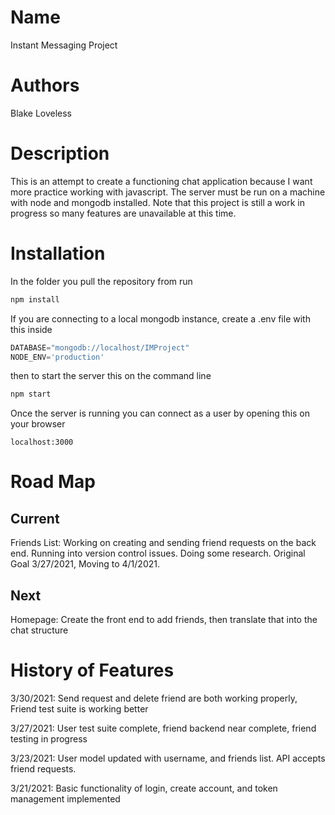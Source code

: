 # Name

Instant Messaging Project 

# Authors

Blake Loveless

# Description

This is an attempt to create a functioning chat application because I want more practice working with javascript. The server must be run on a machine with node and mongodb installed. Note that this project is still a work in progress so many features are unavailable at this time.

# Installation

In the folder you pull the repository from run

```bash
npm install 
```

If you are connecting to a local mongodb instance, create a .env file with this inside

```javascript
DATABASE="mongodb://localhost/IMProject"
NODE_ENV='production'
```

then to start the server this on the command line 

```bash
npm start
```

Once the server is running you can connect as a user by opening this on your browser

```url
localhost:3000
```

# Road Map

## Current

Friends List: Working on creating and sending friend requests on the back end. Running into version control issues. Doing some research. Original Goal 3/27/2021, Moving to 4/1/2021.

## Next 

Homepage: Create the front end to add friends, then translate that into the chat structure

# History of Features

3/30/2021: Send request and delete friend are both working properly, Friend test suite is working better

3/27/2021: User test suite complete, friend backend near complete, friend testing in progress

3/23/2021: User model updated with username, and friends list. API accepts friend requests. 

3/21/2021: Basic functionality of login, create account, and token management implemented

